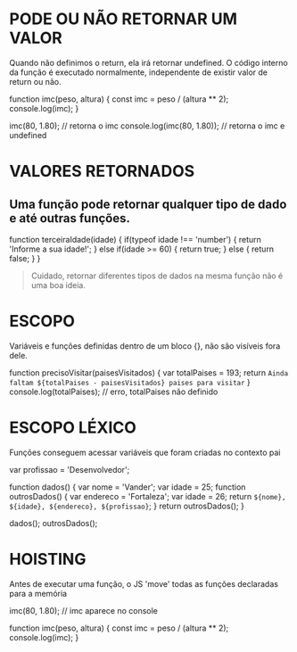 # PODE OU NÃO RETORNAR UM VALOR
Quando não definimos o return, ela irá retornar undefined. O código interno da função é executado normalmente, independente de existir valor de return ou não.

function imc(peso, altura) {
  const imc = peso / (altura ** 2);
  console.log(imc);
}

imc(80, 1.80); // retorna o imc
console.log(imc(80, 1.80)); // retorna o imc e undefined

# VALORES RETORNADOS
## Uma função pode retornar qualquer tipo de dado e até outras funções.

function terceiraIdade(idade) {
  if(typeof idade !== 'number') {
    return 'Informe a sua idade!';
  } else if(idade >= 60) {
    return true;
  } else {
    return false;
  }
}

> Cuidado, retornar diferentes tipos de dados na mesma função não é uma boa ideia.


# ESCOPO
Variáveis e funções definidas dentro de um bloco {}, não são visíveis fora dele.

function precisoVisitar(paisesVisitados) {
  var totalPaises = 193;
  return `Ainda faltam ${totalPaises - paisesVisitados} paises para visitar`
}
console.log(totalPaises); // erro, totalPaises não definido

# ESCOPO LÉXICO
Funções conseguem acessar variáveis que foram criadas no contexto pai

var profissao = 'Desenvolvedor';

function dados() {
  var nome = 'Vander';
  var idade = 25;
  function outrosDados() {
    var endereco = 'Fortaleza';
    var idade = 26;
    return `${nome}, ${idade}, ${endereco}, ${profissao}`;
  }
  return outrosDados();
}

dados();
outrosDados(); 

# HOISTING
Antes de executar uma função, o JS 'move' todas as funções declaradas para a memória

imc(80, 1.80); // imc aparece no console

function imc(peso, altura) {
  const imc = peso / (altura ** 2);
  console.log(imc);
}